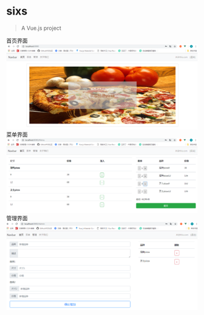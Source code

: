 # sixs

> A Vue.js project

首页界面
![image](https://github.com/JK-HU/VueDemo/blob/master/Image/1.png)
菜单界面
![image](https://github.com/JK-HU/VueDemo/blob/master/Image/2.2.png)
管理界面
![image](https://github.com/JK-HU/VueDemo/blob/master/Image/3.png)

